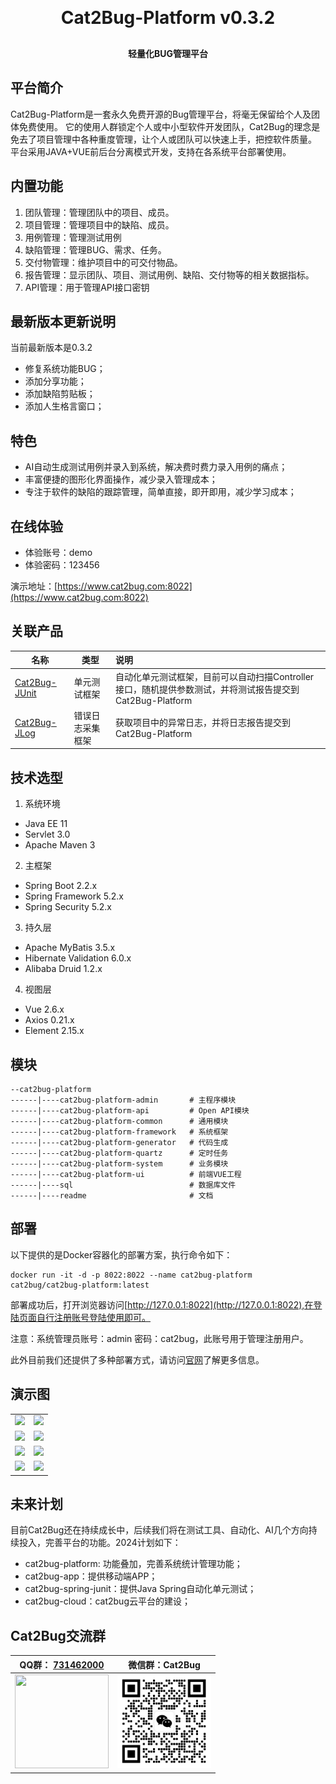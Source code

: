 <h1 align="center" style="margin: 30px 0 30px; font-weight: bold;">Cat2Bug-Platform v0.3.2</h1>
<h4 align="center">轻量化BUG管理平台</h4>

## 平台简介

Cat2Bug-Platform是一套永久免费开源的Bug管理平台，将毫无保留给个人及团体免费使用。
它的使用人群锁定个人或中小型软件开发团队，Cat2Bug的理念是免去了项目管理中各种重度管理，让个人或团队可以快速上手，把控软件质量。
平台采用JAVA+VUE前后台分离模式开发，支持在各系统平台部署使用。

## 内置功能

1.  团队管理：管理团队中的项目、成员。
2.  项目管理：管理项目中的缺陷、成员。
3.  用例管理：管理测试用例
4.  缺陷管理：管理BUG、需求、任务。
5.  交付物管理：维护项目中的可交付物品。
6.  报告管理：显示团队、项目、测试用例、缺陷、交付物等的相关数据指标。
7.  API管理：用于管理API接口密钥

## 最新版本更新说明

当前最新版本是0.3.2

* 修复系统功能BUG；
* 添加分享功能；
* 添加缺陷剪贴板；
* 添加人生格言窗口；

## 特色

* AI自动生成测试用例并录入到系统，解决费时费力录入用例的痛点；
* 丰富便捷的图形化界面操作，减少录入管理成本；
* 专注于软件的缺陷的跟踪管理，简单直接，即开即用，减少学习成本；

## 在线体验

- 体验账号：demo
- 体验密码：123456

演示地址：[https://www.cat2bug.com:8022](https://www.cat2bug.com:8022)

## 关联产品


| 名称                                                       | 类型       | 说明                                                                |
|----------------------------------------------------------|----------|:------------------------------------------------------------------|
| [Cat2Bug-JUnit](https://gitee.com/cat2bug/cat2bug-junit) | 单元测试框架   | 自动化单元测试框架，目前可以自动扫描Controller接口，随机提供参数测试，并将测试报告提交到Cat2Bug-Platform |
| [Cat2Bug-JLog](https://gitee.com/cat2bug/cat2bug-jlog)   | 错误日志采集框架 | 获取项目中的异常日志，并将日志报告提交到Cat2Bug-Platform                              |

## 技术选型

1. 系统环境

* Java EE 11
* Servlet 3.0
* Apache Maven 3

2. 主框架

* Spring Boot 2.2.x
* Spring Framework 5.2.x
* Spring Security 5.2.x

3. 持久层

* Apache MyBatis 3.5.x
* Hibernate Validation 6.0.x
* Alibaba Druid 1.2.x

4. 视图层

* Vue 2.6.x
* Axios 0.21.x
* Element 2.15.x

## 模块

````
--cat2bug-platform
------|----cat2bug-platform-admin       # 主程序模块
------|----cat2bug-platform-api         # Open API模块
------|----cat2bug-platform-common      # 通用模块
------|----cat2bug-platform-framework   # 系统框架
------|----cat2bug-platform-generator   # 代码生成
------|----cat2bug-platform-quartz      # 定时任务
------|----cat2bug-platform-system      # 业务模块
------|----cat2bug-platform-ui          # 前端VUE工程
------|----sql                          # 数据库文件
------|----readme                       # 文档
````

## 部署

以下提供的是Docker容器化的部署方案，执行命令如下：

```docker
docker run -it -d -p 8022:8022 --name cat2bug-platform cat2bug/cat2bug-platform:latest
```
部署成功后，打开浏览器访问[http://127.0.0.1:8022](http://127.0.0.1:8022),在登陆页面自行注册账号登陆使用即可。

注意：系统管理员账号：admin    密码：cat2bug，此账号用于管理注册用户。

此外目前我们还提供了多种部署方式，请访问[官网](https://www.cat2bug.com/download/cat2bug-platform/#%E9%83%A8%E7%BD%B2)了解更多信息。

## 演示图

<table>
    <tr>
        <td><img src="readme/images/1.png"></td>
        <td><img src="readme/images/2.png"></td>
    </tr>
    <tr>
        <td><img src="readme/images/3.png"></td>
        <td><img src="readme/images/4.png"></td>
    </tr>
    <tr>
        <td><img src="readme/images/5.png"></td>
        <td><img src="readme/images/6.png"></td>
    </tr>
    <tr>
        <td><img src="readme/images/7.png"></td>
        <td><img src="readme/images/8.png"></td>
    </tr>
</table>

## 未来计划

目前Cat2Bug还在持续成长中，后续我们将在测试工具、自动化、AI几个方向持续投入，完善平台的功能。2024计划如下：

* cat2bug-platform: 功能叠加，完善系统统计管理功能；
* cat2bug-app：提供移动端APP；
* cat2bug-spring-junit：提供Java Spring自动化单元测试；
* cat2bug-cloud：cat2bug云平台的建设；

## Cat2Bug交流群

| QQ群： [731462000](https://qm.qq.com/cgi-bin/qm/qr?k=G_vJa478flcFo_1ohJxNYD0mRKafQ7I1&jump_from=webapi&authKey=EL0KrLpnjYWqNN9YXTVksNlNFrV9DHYyPMx2RVOhXqLzfnmc+Oz8oQ38aBOGx90t) | 微信群：Cat2Bug                                                                 |
|--------------------------------------------------------------------------------------------------------------------------------------------------------------------------------|-----------------------------------------------------------------------------|
| <img src="./readme/images/qq.png" style="width: 150px; height: 150px;">                                                                                                        | <img src="./readme/images/wechat.png" style="width: 150px; height: 150px;"> |
